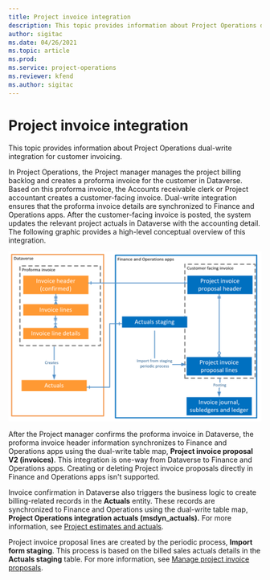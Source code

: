 ```yaml
---
title: Project invoice integration
description: This topic provides information about Project Operations dual-write integration for customer invoicing.
author: sigitac
ms.date: 04/26/2021
ms.topic: article
ms.prod:
ms.service: project-operations
ms.reviewer: kfend 
ms.author: sigitac
---
```


# Project invoice integration

This topic provides information about Project Operations dual-write integration for customer invoicing.

In Project Operations, the Project manager manages the project billing backlog and creates a proforma invoice for the customer in Dataverse. Based on this proforma invoice, the Accounts receivable clerk or Project accountant creates a customer-facing invoice. Dual-write integration ensures that the proforma invoice details are synchronized to Finance and Operations apps. After the customer-facing invoice is posted, the system updates the relevant project actuals in Dataverse with the accounting detail. The following graphic provides a high-level conceptual overview of this integration.

   ![Project invoice integration](./media/DW5Invoicing.png)

After the Project manager confirms the proforma invoice in Dataverse, the proforma invoice header information synchronizes to Finance and Operations apps using the dual-write table map, **Project invoice proposal V2 (invoices)**. This integration is one-way from Dataverse to Finance and Operations apps. Creating or deleting Project invoice proposals directly in Finance and Operations apps isn't supported.

Invoice confirmation in Dataverse also triggers the business logic to create billing-related records in the **Actuals** entity. These records are synchronized to Finance and Operations using the dual-write table map, **Project Operations integration actuals (msdyn\_actuals).** For more information, see [Project estimates and actuals](resource-dual-write-estimates-actuals.md). 

Project invoice proposal lines are created by the periodic process, **Import form staging**. This process is based on the billed sales actuals details in the **Actuals staging** table. For more information, see [Manage project invoice proposals](../invoicing/format-update-project-invoice-proposals.md#create-project-invoice-proposals). 
